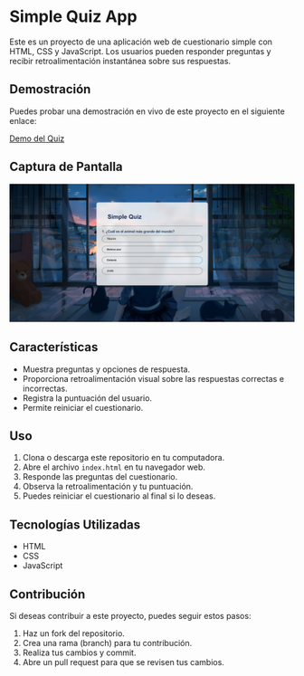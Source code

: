 # Simple Quiz App

Este es un proyecto de una aplicación web de cuestionario simple con HTML, CSS y JavaScript. Los usuarios pueden responder preguntas y recibir retroalimentación instantánea sobre sus respuestas.
## Demostración

Puedes probar una demostración en vivo de este proyecto en el siguiente enlace:

[Demo del Quiz](#)

## Captura de Pantalla

![Quiz Screenshot](./assets/screenshots/Screenshot.png)

## Características

- Muestra preguntas y opciones de respuesta.
- Proporciona retroalimentación visual sobre las respuestas correctas e incorrectas.
- Registra la puntuación del usuario.
- Permite reiniciar el cuestionario.

## Uso

1. Clona o descarga este repositorio en tu computadora.
2. Abre el archivo `index.html` en tu navegador web.
3. Responde las preguntas del cuestionario.
4. Observa la retroalimentación y tu puntuación.
5. Puedes reiniciar el cuestionario al final si lo deseas.

## Tecnologías Utilizadas

- HTML
- CSS
- JavaScript

## Contribución

Si deseas contribuir a este proyecto, puedes seguir estos pasos:

1. Haz un fork del repositorio.
2. Crea una rama (branch) para tu contribución.
3. Realiza tus cambios y commit.
4. Abre un pull request para que se revisen tus cambios.
